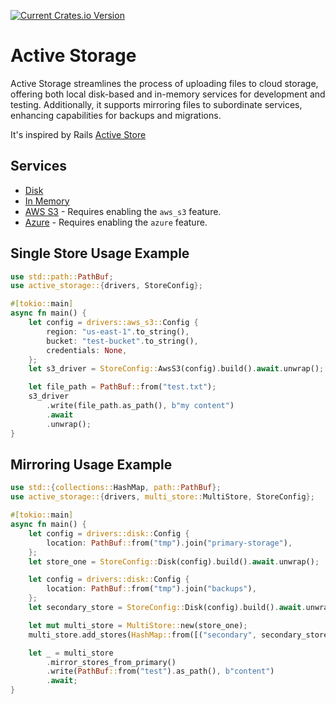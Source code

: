 [![Current Crates.io Version](https://img.shields.io/crates/v/active-storage.svg)](https://crates.io/crates/active-storage)

# Active Storage

Active Storage streamlines the process of uploading files to cloud storage, offering both local disk-based and in-memory services for development and testing. Additionally, it supports mirroring files to subordinate services, enhancing capabilities for backups and migrations.

It's inspired by Rails [Active Store](https://guides.rubyonrails.org/active_storage_overview.html)


## Services

* [Disk](./examples/disk.rs)
* [In Memory](./examples/in_memory.rs)
* [AWS S3](./examples/aws_s3.rs) - Requires enabling the `aws_s3` feature.
* [Azure](./examples/azure.rs) - Requires enabling the `azure` feature.


## Single Store Usage Example

```rust
use std::path::PathBuf;
use active_storage::{drivers, StoreConfig};

#[tokio::main]
async fn main() {
    let config = drivers::aws_s3::Config {
        region: "us-east-1".to_string(),
        bucket: "test-bucket".to_string(),
        credentials: None,
    };
    let s3_driver = StoreConfig::AwsS3(config).build().await.unwrap();

    let file_path = PathBuf::from("test.txt");
    s3_driver
        .write(file_path.as_path(), b"my content")
        .await
        .unwrap();
}

```


## Mirroring Usage Example

```rust
use std::{collections::HashMap, path::PathBuf};
use active_storage::{drivers, multi_store::MultiStore, StoreConfig};

#[tokio::main]
async fn main() {
    let config = drivers::disk::Config {
        location: PathBuf::from("tmp").join("primary-storage"),
    };
    let store_one = StoreConfig::Disk(config).build().await.unwrap();

    let config = drivers::disk::Config {
        location: PathBuf::from("tmp").join("backups"),
    };
    let secondary_store = StoreConfig::Disk(config).build().await.unwrap();

    let mut multi_store = MultiStore::new(store_one);
    multi_store.add_stores(HashMap::from([("secondary", secondary_store)]));

    let _ = multi_store
        .mirror_stores_from_primary()
        .write(PathBuf::from("test").as_path(), b"content")
        .await;
}

```


